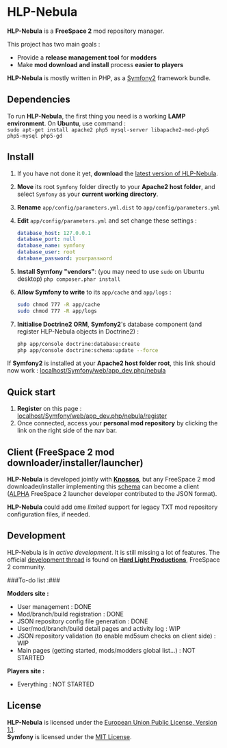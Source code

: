 # HLP-Nebula

**HLP-Nebula** is a **FreeSpace 2** mod repository manager.

This project has two main goals :
* Provide a **release management tool** for **modders**
* Make **mod download and install** process **easier to players**

**HLP-Nebula** is mostly written in PHP, as a [Symfony2](http://symfony.com/) framework bundle.

## Dependencies

To run **HLP-Nebula**, the first thing you need is a working **LAMP environment**.
On **Ubuntu**, use command :  
```sudo apt-get install apache2 php5 mysql-server libapache2-mod-php5 php5-mysql php5-gd```

## Install

1. If you have not done it yet, **download** the [latest version of HLP-Nebula](https://github.com/Hellzed/hlp-nebula).
2. **Move** its root ```Symfony``` folder directly to your **Apache2 host folder**, and select ```Symfony``` as your **current working directory**.
3. **Rename** ```app/config/parameters.yml.dist``` to ```app/config/parameters.yml```
4. **Edit** ```app/config/parameters.yml``` and set change these settings :
   ```yaml
   database_host: 127.0.0.1
   database_port: null
   database_name: symfony
   database_user: root
   database_password: yourpassword
   ```
   
5. **Install Symfony "vendors"**:  (you may need to use ```sudo``` on Ubuntu desktop) ```php composer.phar install```
6. **Allow Symfony to write** to its ```app/cache``` and ```app/logs``` :
   ```bash
   sudo chmod 777 -R app/cache
   sudo chmod 777 -R app/logs
   ```
   
7. **Initialise Doctrine2 ORM**, **Symfony2**'s database component (and register HLP-Nebula objects in Doctrine2) :
   ```bash
   php app/console doctrine:database:create
   php app/console doctrine:schema:update --force
   ```

If **Symfony2** is installed at your **Apache2 host folder root**, this link should now work :
[localhost/Symfony/web/app_dev.php/nebula](http://localhost/Symfony/web/app_dev.php/nebula/)

## Quick start

1. **Register** on this page : [localhost/Symfony/web/app_dev.php/nebula/register](http://localhost/Symfony/web/app_dev.php/nebula/register)
2. Once connected, access your **personal mod repository** by clicking the link on the right side of the nav bar.

## Client (FreeSpace 2 mod downloader/installer/launcher)

**HLP-Nebula** is developed jointly with [**Knossos**](https://github.com/ngld/knossos), but any FreeSpace 2 mod downloader/installer implementing this [schema](https://github.com/ngld/knossos/blob/develop/converter/schema.txt) can become a client ([ALPHA](http://www.hard-light.net/forums/index.php?topic=88119.0) FreeSpace 2 launcher developer contributed to the JSON format).

**HLP-Nebula** could add ome _limited_ support for legacy TXT mod repository configuration files, if needed.

## Development

HLP-Nebula is in _active development_. It is still missing a lot of features.
The official [development thread](http://www.hard-light.net/forums/index.php?topic=86364) is found on [**Hard Light Productions**](www.hard-light.com), FreeSpace 2 community.

###To-do list :###

**Modders site :**
* User management : DONE
* Mod/branch/build registration : DONE
* JSON repository config file generation : DONE
* User/mod/branch/build detail pages and activity log : WIP
* JSON repository validation (to enable md5sum checks on client side) : WIP
* Main pages (getting started, mods/modders global list...) : NOT STARTED

**Players site :**
* Everything : NOT STARTED

## License

**HLP-Nebula** is licensed under the [European Union Public License, Version 1.1](LICENSE).  
**Symfony** is licensed under the [MIT License](LICENSE).
